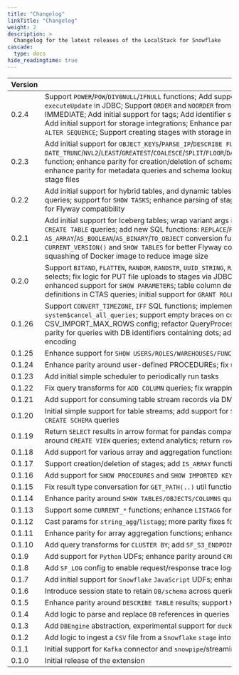 ```yaml
---
title: "Changelog"
linkTitle: "Changelog"
weight: 2
description: >
  Changelog for the latest releases of the LocalStack for Snowflake
cascade:
  type: docs
hide_readingtime: true
---
```


| Version   | Changes                                                                                                                                                                                                                                                                                                                                                                                                                                                                                                                                                                                                                                                                                                                                                                                                                                                                                                                                                                                                                                                                                                                                                                                                                                                                                                               |
|-----------|-----------------------------------------------------------------------------------------------------------------------------------------------------------------------------------------------------------------------------------------------------------------------------------------------------------------------------------------------------------------------------------------------------------------------------------------------------------------------------------------------------------------------------------------------------------------------------------------------------------------------------------------------------------------------------------------------------------------------------------------------------------------------------------------------------------------------------------------------------------------------------------------------------------------------------------------------------------------------------------------------------------------------------------------------------------------------------------------------------------------------------------------------------------------------------------------------------------------------------------------------------------------------------------------------------------------------|
| 0.2.4     | Support `POWER`/`POW`/`DIV0NULL`/`IFNULL` functions; Add support for COPY INTO location; Add initial support for table/database clones; Establish parity with snowflake when csv imports; Allow binding multiple values; Fix database and schema names in copy into table; Fix `executeUpdate` in JDBC; Support `ORDER` and `NOORDER` from AUTOINCREMENT column def; Add initial logic and tests for replicating resources between accounts; Convert empty csv values to null; Add support and tests for `LATERAL` queries; Add initial support for EXECUTE IMMEDIATE; Add initial support for tags; Add identifier support to SELECT queries; Fix inserting timestamp values correctly; Fix timestamps in insert for current_timestamp; Add support for init scripts; Fix handling timestamp values on update; Add support for `DESCRIBE STAG`; Add initial support for storage integrations; Enhance parity of `TIMESTAMP_LTZ`; Create clone db using identifiers; Add mock support for replication databases to fix TF issues; Fix logic for setting session parameters; Add support for some extended GRANT statements; Support `ALTER SEQUENCE`; Support creating stages with storage integrations; Terraform create database fixes; Improve general error handling; Add initial support for `SHOW GRANTS TO/OF` |
| 0.2.3     | Add initial support for `OBJECT_KEYS`/`PARSE_IP`/`DESCRIBE FUNCTION` functions; add support for `DATE_TRUNC`/`NVL2`/`LEAST`/`GREATEST`/`COALESCE`/`SPLIT`/`FLOOR`/`DATE_FROM_PARTS`/`LAST_QUERY_ID`/`INITCAP`/`LEAD`/`LAG`/`DATEDIFF`/`TIMEDIFF`/`HASH`/`ANY_VALUE`/`CONTAINS`/`BETWEEN`/`MODE`/`AVG`/`CBRT`/`CEIL`/`ZEROIFNULL`/`ARRAY_UNIQUE_AGG`/`DEGREES`/`RADIANS`/`EXP`/`REPEAT`/`REVERSE`/`SQRT`/`ASCII`/`LOG`/`LN`/`IS_NULL_VALUE` function; enhance parity for creation/deletion of schemas with fully qualified names; enhance parity for inserting timestamps with subsecond precision; enhance parity for CTAS with nested subqueries; enhance parity for id placeholders in JDBC prepared statements; enhance parity for metadata queries and schema lookup with fully qualified table names; `MIN_BY`/`MAX_BY` aggregate functions adjustments; Properly extract db/schema parameters for JDBC connections; Implement trigonometric and hyperbolic functions; Add support for GET stage files                                                                                                                                                                                                                                                                                                           |
| 0.2.2     | Add initial support for hybrid tables, and dynamic tables; add support for `OBJECT_CONSTRUCT_KEEP_NULL`/`AS_DOUBLE`/`AS_INTEGER`/`AS_NUMBER`/`AS_CHAR`; add `/result` API endpoint to retrieve query results; track original types in internal VARIANTs; enhance parity for `SHOW WAREHOUSES` queries; support for `SHOW TASKS`; enhance parsing of stage params; fix selection of columns when querying stage files; automatically adjust PG JIT support if LLVM libs are missing; enhance custom JSON parsing to allow escaped characters; enhance parity of `TIMESTAMP_LTZ` for Flyway compatibility                                                                                                                                                                                                                                                                                                                                                                                                                                                                                                                                                                                                                                                                                                               |
| 0.2.1     | Add initial support for Iceberg tables; wrap variant args in TO_VARIANT, based on SF function metadata; initial support for external volumes; initial support for Snowflake pipes; support `LIST`/`REMOVE` queries for staged files; support `SHOW PIPES` queries; support `COPY GRANTS` in `CREATE TABLE` queries; add new SQL functions: `REPLACE`/`REGEXP_REPLACE`/`TIMEDIFF`/`DATEADD`/`OBJECT_INSERT`/`OBJECT_DELETE`/`NVL`/`LTRIM`/`RTRIM`/`TRIM`/`NULLIF`/`NULLIFZERO`/`CHECK_XML`/`BITSHIFTLEFT`/`BITSHIFTRIGHT`/`BITXOR`/`BITOR`/`BITNOT`/`DIV0`/`SEQ8`; implement `RANK`/`DENSE_RANK`; implement `AS_ARRAY`/`AS_BOOLEAN`/`AS_BINARY`/`TO_OBJECT` conversion functions; enhance logic for `TO_CHAR`; enhance parity for timestamp types/aliases; support window queries with `QUALIFY`; support `COUNT_IF` aggregate functions; make `CREATE SERVER` queries idempotent; fix `CURRENT_VERSION()` and `SHOW TABLES` for better Flyway compatibility; introduce `SF_HOSTNAME_REGEX` config to expose SF routes on custom domains; override for native operators to allow comparison of VARIANT and mixed types; add MUI data-grid for results table in UI; add squashing of Docker image to reduce image size                                                                                                  |
| 0.2.0     | Support `BITAND`, `FLATTEN`, `RANDOM`, `RANDSTR`, `UUID_STRING`, `RATIO_TO_REPORT` SQL functions (among others); add Snowflake proxy request handler; add initial version of simple UI view to run queries, configure the proxy, and inspect logs; fix execution of CTAS queries with UNION selects; fix logic for PUT file uploads to stages via JDBC driver; support parsing incomplete JSON with missing list items; enhance support for TABLESAMPLE queries; enhance parity for Snowflake timestamp data types; modulo operation for numbers with mixed types/signs; enhanced support for `SHOW PARAMETERS`; table column definitions with nextval sequence auto-increment; initial CRUD support for `STREAMLIT` queries; enhance parity for `CREATE SEQUENCE`; better support for `FILE FORMAT` queries; remove NOT NULL constraints from column definitions in CTAS queries; initial support for `GRANT ROLE` statements; initial support for temporary and transient tables; add support for some trigonometric functions; add Snowflake v2 SQL APIs; add fix for `describeOnly` `INSERT` queries to avoid duplicate inserts                                                                                                                                                                                   |
| 0.1.26    | Support `CONVERT_TIMEZONE`, `IFF` SQL functions; implement `ALTER WAREHOUSE` as no-op; implement time functions `HOUR`/`MINUTE`/`SECOND`; enhance parity for running queries via JDBC driver; fix Arrow encoding for columns with NULL scalar values; enhance support for `system$cancel_all_queries`; support empty braces on column types; support running SQL queries from within JS UDFs; execute JS functions via node.js instead of plv8; add support for `INFORMATION_SCHEMA.PROCEDURES`; parity fixes in column types; add CSV_IMPORT_MAX_ROWS config; refactor QueryProcessor interface to return initialize_db queries; enhance performance of CSV imports by using psql directly; implement `DAYOFWEEKISO`/`DAYOFWEEK`; support parsing of variable assignments with nested structures; enhance parity for queries with DB identifiers containing dots; add initial support for loading data from public S3 buckets; add initial support for `SHOW IMPORTED KEYS`; extend persistence mechanism to store Postgres state file assets; convert result row cells to string for JSON result encoding                                                                                                                                                                                                           |
| 0.1.25    | Enhance support for `SHOW USERS/ROLES/WAREHOUSES/FUNCTIONS/STAGES` queries; initial persistence support for Snowflake store; enhance parity for timestamp types; fix SHOW PARAMETERS for Terraform compatibility; set up CI build for `localstack/snowflake` Docker image                                                                                                                                                                                                                                                                                                                                                                                                                                                                                                                                                                                                                                                                                                                                                                                                                                                                                                                                                                                                                                             |
| 0.1.24    | Enhance parity around user-defined PROCEDUREs; fix upper-casing for result of `CURRENT_SCHEMA()` function and `information_schema` queries; enhance support for UNIQUE column constraints; add initial support for cross-DB resource sharing                                                                                                                                                                                                                                                                                                                                                                                                                                                                                                                                                                                                                                                                                                                                                                                                                                                                                                                                                                                                                                                                          |
| 0.1.23    | Add initial simple scheduler to periodically run tasks                                                                                                                                                                                                                                                                                                                                                                                                                                                                                                                                                                                                                                                                                                                                                                                                                                                                                                                                                                                                                                                                                                                                                                                                                                                                |
| 0.1.22    | Fix query transforms for `ADD COLUMN` queries; fix wrapping of `VALUES` subquery in braces for `MERGE` queries; add initial CRUD support for `TASK`s; support `DROP PRIMARY KEY` queries; migrate use of `localstack.http` to `rolo`                                                                                                                                                                                                                                                                                                                                                                                                                                                                                                                                                                                                                                                                                                                                                                                                                                                                                                                                                                                                                                                                                  |
| 0.1.21    | Add support for consuming table stream records via DML statements                                                                                                                                                                                                                                                                                                                                                                                                                                                                                                                                                                                                                                                                                                                                                                                                                                                                                                                                                                                                                                                                                                                                                                                                                                                     |
| 0.1.20    | Initial simple support for table streams; add support for `SHOW DATABASES`, `SHOW VIEWS`; enhance parity for Arrow results of `TIMESTAMP_NTZ` values; more refactoring into `QueryProcessor` classes; fix identifier uppercasing for `ALTER TABLE` queries; fix extraction of DB name from `CREATE SCHEMA` queries                                                                                                                                                                                                                                                                                                                                                                                                                                                                                                                                                                                                                                                                                                                                                                                                                                                                                                                                                                                                    |
| 0.1.19    | Return `SELECT` results in arrow format for pandas compatibility; add `add_months` function; fix UDFs with raw expressions; upgrade to Postgres v15; distinguish internal/external `VARIANT`s; print query processors in CI logs; enable lazy installation of `plv8` extension; enhance parity around `CREATE VIEW` queries; extend analytics; return `row_count` for `UPDATE` queries; add `statementTypeId`                                                                                                                                                                                                                                                                                                                                                                                                                                                                                                                                                                                                                                                                                                                                                                                                                                                                                                         |
| 0.1.18    | Add support for various array and aggregation functions; enhance `FILE FORMAT` operations; fix `CTAS` (Create Table AS) queries; support `INFER_SCHEMA(..)` for getting schema from parquet files; better handling of upper/lowercase identifiers                                                                                                                                                                                                                                                                                                                                                                                                                                                                                                                                                                                                                                                                                                                                                                                                                                                                                                                                                                                                                                                                     |
| 0.1.17    | Support creation/deletion of stages; add `IS_ARRAY` function; remove `DuckDB` based `DB` engine; refactor codebase to use `QueryProcessor` interface; enhance proper handling of column names for table aliases                                                                                                                                                                                                                                                                                                                                                                                                                                                                                                                                                                                                                                                                                                                                                                                                                                                                                                                                                                                                                                                                                                       |
| 0.1.16    | Add support for `SHOW PROCEDURES` and `SHOW IMPORTED KEYS`; add basic support for session parameters                                                                                                                                                                                                                                                                                                                                                                                                                                                                                                                                                                                                                                                                                                                                                                                                                                                                                                                                                                                                                                                                                                                                                                                                                  |
| 0.1.15    | Fix result type conversation for `GET_PATH(..)` util function                                                                                                                                                                                                                                                                                                                                                                                                                                                                                                                                                                                                                                                                                                                                                                                                                                                                                                                                                                                                                                                                                                                                                                                                                                                         |
| 0.1.14    | Enhance parity around `SHOW TABLES/OBJECTS/COLUMNS` queries; add more array util functions; fix `STRING_AGG` for different `DISTINCT`/`GROUP` combinations                                                                                                                                                                                                                                                                                                                                                                                                                                                                                                                                                                                                                                                                                                                                                                                                                                                                                                                                                                                                                                                                                                                                                            |
| 0.1.13    | Support some `CURRENT_*` functions; enhance `LISTAGG` for distinct values; add test for `JS` UDFs with exports                                                                                                                                                                                                                                                                                                                                                                                                                                                                                                                                                                                                                                                                                                                                                                                                                                                                                                                                                                                                                                                                                                                                                                                                        |
| 0.1.12    | Cast params for `string_agg`/`listagg`; more parity fixes for upper/lowercase names                                                                                                                                                                                                                                                                                                                                                                                                                                                                                                                                                                                                                                                                                                                                                                                                                                                                                                                                                                                                                                                                                                                                                                                                                                   |
| 0.1.11    | Enhance parity for array aggregation functions; enhance parity around subqueries and `timestamp` timezones; add logic to keep track of case-sensitive `db/table` identifiers                                                                                                                                                                                                                                                                                                                                                                                                                                                                                                                                                                                                                                                                                                                                                                                                                                                                                                                                                                                                                                                                                                                                          |
| 0.1.10    | Add query transforms for `CLUSTER BY`; add `SF_S3_ENDPOINT` config; more parity fixes                                                                                                                                                                                                                                                                                                                                                                                                                                                                                                                                                                                                                                                                                                                                                                                                                                                                                                                                                                                                                                                                                                                                                                                                                                 |
| 0.1.9     | Add support for `Python` UDFs; enhance parity around `CREATE OR REPLACE FUNCTION` queries; add analytics setup                                                                                                                                                                                                                                                                                                                                                                                                                                                                                                                                                                                                                                                                                                                                                                                                                                                                                                                                                                                                                                                                                                                                                                                                        |
| 0.1.8     | Add `SF_LOG` config to enable request/response trace logging                                                                                                                                                                                                                                                                                                                                                                                                                                                                                                                                                                                                                                                                                                                                                                                                                                                                                                                                                                                                                                                                                                                                                                                                                                                          |
| 0.1.7     | Add initial support for `Snowflake` `JavaScript` UDFs; enhance parity around responses for `DB`/`table` creation; enhancements for `Snowflake` streaming logic                                                                                                                                                                                                                                                                                                                                                                                                                                                                                                                                                                                                                                                                                                                                                                                                                                                                                                                                                                                                                                                                                                                                                        |
| 0.1.6     | Introduce session state to retain `DB/schema` across queries; support async queries and `result_scan(..)`                                                                                                                                                                                                                                                                                                                                                                                                                                                                                                                                                                                                                                                                                                                                                                                                                                                                                                                                                                                                                                                                                                                                                                                                             |
| 0.1.5     | Enhance parity around `DESCRIBE TABLE` results; support `MIN_BY`/`MAX_BY` aggregate functions                                                                                                                                                                                                                                                                                                                                                                                                                                                                                                                                                                                                                                                                                                                                                                                                                                                                                                                                                                                                                                                                                                                                                                                                                         |
| 0.1.4     | Add logic to parse and replace `DB` references in queries                                                                                                                                                                                                                                                                                                                                                                                                                                                                                                                                                                                                                                                                                                                                                                                                                                                                                                                                                                                                                                                                                                                                                                                                                                                             |
| 0.1.3     | Add `DBEngine` abstraction, experimental support for `duckdb`; enhance support for `JSON` queries                                                                                                                                                                                                                                                                                                                                                                                                                                                                                                                                                                                                                                                                                                                                                                                                                                                                                                                                                                                                                                                                                                                                                                                                                     |
| 0.1.2     | Add logic to ingest a `CSV` file from a `Snowflake` `stage` into a table                                                                                                                                                                                                                                                                                                                                                                                                                                                                                                                                                                                                                                                                                                                                                                                                                                                                                                                                                                                                                                                                                                                                                                                                                                              |
| 0.1.1     | Initial support for `Kafka` connector and `snowpipe`/streaming APIs                                                                                                                                                                                                                                                                                                                                                                                                                                                                                                                                                                                                                                                                                                                                                                                                                                                                                                                                                                                                                                                                                                                                                                                                                                                   |
| 0.1.0     | Initial release of the extension                                                                                                                                                                                                                                                                                                                                                                                                                                                                                                                                                                                                                                                                                                                                                                                                                                                                                                                                                                                                                                                                                                                                                                                                                                                                                      |
